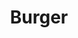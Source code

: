---
pid: WS46
title: Burger
location_transcription: CHOP
zipcode: '19106'
outside_phl: 
neighborhood: Society Hill,Old City
age: '21'
age_range: 20-29
instagram: 
image_file_name: WS_46.jpg
proposal_transcription: 
topic: Food
topic_summary: '0'
type: Other No Form
keywords_other: 
credit: Drew Cooper
image_labels: 
twitter: 
facebook: 
permalink: "/monuments/ws46/"
layout: item-page
---